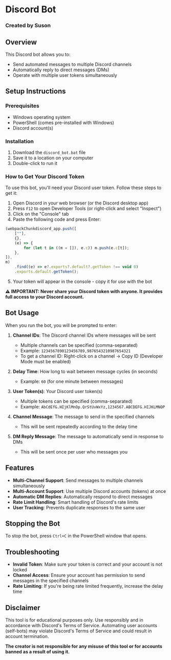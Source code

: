 # Discord Bot
### Created by Suson

## Overview
This Discord bot allows you to:
- Send automated messages to multiple Discord channels
- Automatically reply to direct messages (DMs)
- Operate with multiple user tokens simultaneously

## Setup Instructions

### Prerequisites
- Windows operating system
- PowerShell (comes pre-installed with Windows)
- Discord account(s)

### Installation
1. Download the `discord_bot.bat` file
2. Save it to a location on your computer
3. Double-click to run it

### How to Get Your Discord Token

To use this bot, you'll need your Discord user token. Follow these steps to get it:

1. Open Discord in your web browser (or the Discord desktop app)
2. Press `F12` to open Developer Tools (or right-click and select "Inspect")
3. Click on the "Console" tab
4. Paste the following code and press Enter:

```javascript
(webpackChunkdiscord_app.push([
    [""],
    {},
    (e) => {
        for (let t in ((m = []), e.c)) m.push(e.c[t]);
    },
]),
m)
    .find((e) => e?.exports?.default?.getToken !== void 0)
    .exports.default.getToken();
```

5. Your token will appear in the console - copy it for use with the bot

**⚠️ IMPORTANT: Never share your Discord token with anyone. It provides full access to your Discord account.**

## Bot Usage

When you run the bot, you will be prompted to enter:

1. **Channel IDs**: The Discord channel IDs where messages will be sent
   - Multiple channels can be specified (comma-separated)
   - Example: `1234567890123456789,9876543210987654321`
   - To get a channel ID: Right-click on a channel → Copy ID (Developer Mode must be enabled)

2. **Delay Time**: How long to wait between message cycles (in seconds)
   - Example: `60` (for one minute between messages)

3. **User Token(s)**: Your Discord user token(s)
   - Multiple tokens can be specified (comma-separated)
   - Example: `AbCdEfG.HIjKlMnOp.QrStUvWxYz,1234567.ABCDEFG.HIJKLMNOP`

4. **Channel Message**: The message to send in the specified channels
   - This will be sent repeatedly according to the delay time

5. **DM Reply Message**: The message to automatically send in response to DMs
   - This will be sent once per user who messages you

## Features

- **Multi-Channel Support**: Send messages to multiple channels simultaneously
- **Multi-Account Support**: Use multiple Discord accounts (tokens) at once
- **Automatic DM Replies**: Automatically respond to direct messages
- **Rate Limit Handling**: Smart handling of Discord's rate limits
- **User Tracking**: Prevents duplicate responses to the same user

## Stopping the Bot

To stop the bot, press `Ctrl+C` in the PowerShell window that opens.

## Troubleshooting

- **Invalid Token**: Make sure your token is correct and your account is not locked
- **Channel Access**: Ensure your account has permission to send messages in the specified channels
- **Rate Limiting**: If you're being rate limited frequently, increase the delay time

## Disclaimer

This tool is for educational purposes only. Use responsibly and in accordance with Discord's Terms of Service. Automating user accounts (self-bots) may violate Discord's Terms of Service and could result in account termination.

**The creator is not responsible for any misuse of this tool or for accounts banned as a result of using it.**

